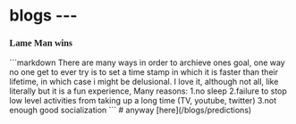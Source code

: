
# blogs --- 
<link href="https://fonts.googleapis.com/css2?family=Viaoda+Libre&display=swap" rel="stylesheet">

<style>
h3 {
  font-family: 'Viaoda Libre', cursive;
}
</style>
<h3>Lame Man wins</h3>
```markdown
There are many ways in order to archieve ones goal, one way no one get to ever try is to set a time stamp in which it is faster than their lifetime, in which case i might be delusional. I love it, although not all, like literally but it is a fun experience, 
Many reasons:
1.no sleep
2.failure to stop low level activities from taking up a long time (TV, youtube, twitter)
3.not enough good socialization
```
# anyway [here](/blogs/predictions)

